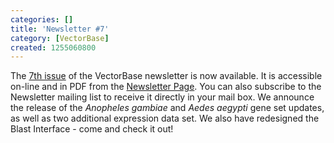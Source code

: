 ```yaml
---
categories: []
title: 'Newsletter #7'
category: [VectorBase]
created: 1255060800
---
```

The <a href="/newsletters/issue-7">7th issue</a> of the VectorBase newsletter is now available. It is accessible on-line and in PDF from the <a href="/newsletters">Newsletter Page</a>. You can also subscribe to the Newsletter mailing list to receive it directly in your mail box.
We announce the release of the <i>Anopheles gambiae</i> and <i>Aedes aegypti</i> gene set updates, as well as two additional expression data set. We also have redesigned the Blast Interface - come and check it out!
